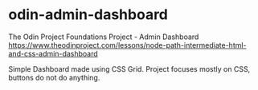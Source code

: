 # odin-admin-dashboard
The Odin Project Foundations Project - Admin Dashboard\
https://www.theodinproject.com/lessons/node-path-intermediate-html-and-css-admin-dashboard

Simple Dashboard made using CSS Grid. Project focuses mostly on CSS, buttons do not do anything.
